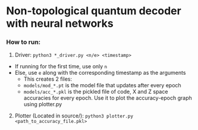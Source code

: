 # Non-topological quantum decoder with neural networks

### How to run:
1. Driver: ```python3 *_driver.py <n/e> <timestamp> ```
  * If running for the first time, use only ```n```
  * Else, use ```e``` along with the corresponding timestamp as the arguments
    * This creates 2 files:
    * ```models/mod_*.pt``` is the model file that updates after every epoch
    * ```models/acc_*.pkl``` is the pickled file of code, X and Z space accuracies for every epoch. Use it to plot the accuracy-epoch graph using plotter.py
 
2. Plotter (Located in source/): ```python3 plotter.py <path_to_accuracy_file.pkl>```
